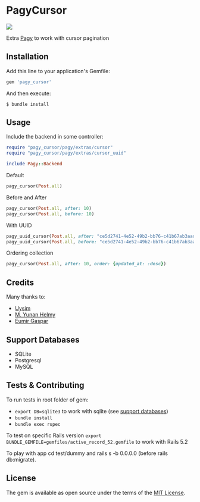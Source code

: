 
# PagyCursor
![](https://travis-ci.org/Uysim/pagy-cursor.svg?branch=master)

Extra [Pagy](https://github.com/ddnexus/pagy) to work with cursor pagination


## Installation

Add this line to your application's Gemfile:

```ruby
gem 'pagy_cursor'
```

And then execute:

    $ bundle install

## Usage

Include the backend in some controller:

```ruby
require "pagy_cursor/pagy/extras/cursor"
require "pagy_cursor/pagy/extras/cursor_uuid"

include Pagy::Backend
```
Default

```ruby
pagy_cursor(Post.all)
```

Before and After

```ruby
pagy_cursor(Post.all, after: 10)
pagy_cursor(Post.all, before: 10)
```

With UUID

```ruby
pagy_uuid_cursor(Post.all, after: "ce5d2741-4e52-49b2-bb76-c41b67ab3aad")
pagy_uuid_cursor(Post.all, before: "ce5d2741-4e52-49b2-bb76-c41b67ab3aad")
```

Ordering collection
```ruby
pagy_cursor(Post.all, after: 10, order: {updated_at: :desc})
```

## Credits

Many thanks to:
- [Uysim](https://github.com/Uysim)
- [M. Yunan Helmy](https://github.com/yunanhelmy)
- [Eumir Gaspar](https://github.com/corroded)

## Support Databases

- SQLite
- Postgresql
- MySQL

## Tests & Contributing

To run tests in root folder of gem:

- ```export DB=sqlite3``` to work with sqlite (see [support databases](#support-databases))
- ```bundle install```
- ```bundle exec rspec ```

To test on specific Rails version
```export BUNDLE_GEMFILE=gemfiles/active_record_52.gemfile``` to work with Rails 5.2

To play with app cd test/dummy and rails s -b 0.0.0.0 (before rails db:migrate).


## License

The gem is available as open source under the terms of the [MIT License](https://opensource.org/licenses/MIT).
